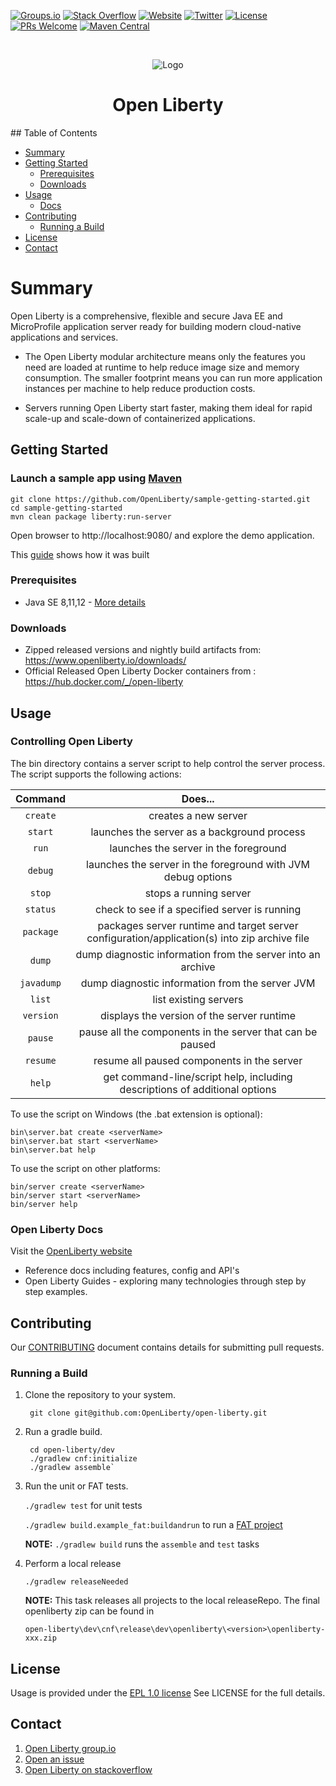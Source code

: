 [![Groups.io](https://img.shields.io/badge/ask-groups.io-orange.svg)](https://groups.io/g/openliberty)
[![Stack Overflow](https://img.shields.io/badge/find-answers-blue.svg)](https://stackoverflow.com/questions/tagged/open-liberty)
[![Website](https://img.shields.io/badge/website-live-purple.svg)](https://openliberty.io/)
[![Twitter](https://img.shields.io/twitter/follow/openlibertyio.svg?style=social&label=Follow)](https://twitter.com/OpenLibertyIO)
[![License](https://img.shields.io/badge/License-EPL%201.0-green.svg)](https://opensource.org/licenses/EPL-1.0)
[![PRs Welcome](https://img.shields.io/badge/PRs-welcome-brightgreen.svg)](CONTRIBUTING.md)
[![Maven Central](https://img.shields.io/maven-central/v/io.openliberty/openliberty-runtime.svg?label=Maven%20Central)](http://search.maven.org/#search%7Cga%7C1%7Cg%3A%22io.openliberty%22%20a%3A%22openliberty-runtime%22)

<!-- PROJECT LOGO -->
<br />
<p align="center">
  <a>
    <img src="https://openliberty.io/img/spaceship.svg" alt="Logo">
  </a>
  <h1 align="center">Open Liberty</h1>
</p>
<!-- TABLE OF CONTENTS -->
## Table of Contents

* [Summary](#summary)
* [Getting Started](#getting-started)
  * [Prerequisites](#prerequisites)
  * [Downloads](#downloads)
* [Usage](#usage)
  * [Docs](#open-liberty-docs)
* [Contributing](#contributing)
  * [Running a Build](#running-a-build)
* [License](#license)
* [Contact](#contact)

# Summary
Open Liberty is a comprehensive, flexible and secure Java EE and MicroProfile application server ready for building modern cloud-native applications and services.

* The Open Liberty modular architecture means only the features you need are loaded at runtime to help reduce image size and memory consumption. The smaller footprint means you can run more application instances per machine to help reduce production costs.

* Servers running Open Liberty start faster, making them ideal for rapid scale-up and scale-down of containerized applications.

## Getting Started

### Launch a sample app using [Maven](https://maven.apache.org/)
    git clone https://github.com/OpenLiberty/sample-getting-started.git
    cd sample-getting-started
    mvn clean package liberty:run-server

Open browser to http://localhost:9080/ and explore the demo application.

This [guide](https://openliberty.io/guides/getting-started.html) shows how it was built

### Prerequisites

* Java SE 8,11,12 - [More details](https://openliberty.io/docs/ref/general/#java-se.html)

### Downloads

* Zipped released versions and nightly build artifacts from: https://www.openliberty.io/downloads/
* Official Released Open Liberty Docker containers from : https://hub.docker.com/_/open-liberty

## Usage

### Controlling Open Liberty

The bin directory contains a server script to help control the server process.
The script supports the following actions:

Command| Does...
:-----:|:-----:
`create`|creates a new server
`start`|launches the server as a background process
`run`|launches the server in the foreground
`debug`|launches the server in the foreground with JVM debug options
`stop`|stops a running server
`status`|check to see if a specified server is running
`package`|packages server runtime and target server configuration/application(s) into zip archive file
`dump`|dump diagnostic information from the server into an archive
`javadump`|dump diagnostic information from the server JVM
`list`|list existing servers
`version`|displays the version of the server runtime
`pause`|pause all the components in the server that can be paused
`resume`|resume all paused components in the server
`help`|get command-line/script help, including descriptions of additional options

To use the script on Windows (the .bat extension is optional):

    bin\server.bat create <serverName>
    bin\server.bat start <serverName>
    bin\server.bat help

To use the script on other platforms:

    bin/server create <serverName>
    bin/server start <serverName>
    bin/server help


### Open Liberty Docs
Visit the [OpenLiberty website](https://openliberty.io/docs/)
* Reference docs including features, config and API's
* Open Liberty Guides - exploring many technologies through step by step examples.


## Contributing
Our [CONTRIBUTING](https://github.com/OpenLiberty/open-liberty/blob/master/CONTRIBUTING.md) document contains details for submitting pull requests.

### Running a Build

1. Clone the repository to your system.

        git clone git@github.com:OpenLiberty/open-liberty.git

2. Run a gradle build.

        cd open-liberty/dev
        ./gradlew cnf:initialize
        ./gradlew assemble`
    
3. Run the unit or FAT tests.

    `./gradlew test` for unit tests
    
    `./gradlew build.example_fat:buildandrun` to run a [FAT project](https://github.com/OpenLiberty/open-liberty/wiki/FAT-tests)
   
   **NOTE:** ```./gradlew build``` runs the `assemble` and `test` tasks
   
4. Perform a local release

    ```./gradlew releaseNeeded```
    
    **NOTE:** This task releases all projects to the local releaseRepo.
    The final openliberty zip can be found in
    
    ```open-liberty\dev\cnf\release\dev\openliberty\<version>\openliberty-xxx.zip```

## License
Usage is provided under the [EPL 1.0 license](https://opensource.org/licenses/EPL-1.0) See LICENSE for the full details.


## Contact
1. [Open Liberty group.io](https://groups.io/g/openliberty)
2. [Open an issue](https://github.com/OpenLiberty/open-liberty/issues)
3. [Open Liberty on stackoverflow](https://stackoverflow.com/questions/tagged/open-liberty)
